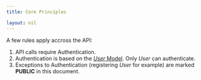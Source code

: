 ```yaml
---
title: Core Principles

layout: nil
---
```

A few rules apply accross the API:
1. API calls require Authentication.
1. Authentication is based on the [*User* Model](/#/user-object). Only *User* can authenticate.
1. Exceptions to Authentication (registering *User* for example) are marked **PUBLIC** in this document.